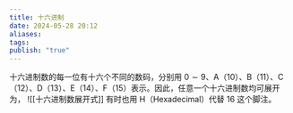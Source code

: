 ```yaml
---
title: 十六进制
date: 2024-05-28 20:12
aliases: 
tags: 
publish: "true"
---
```

十六进制数的每一位有十六个不同的数码，分别用 $0\sim 9$、A（10）、B（11）、C（12）、D（13）、E（14）、F（15）表示。因此，任意一个十六进制数均可展开为，
![[十六进制数展开式]]
有时也用 H（Hexadecimal）代替 16 这个脚注。